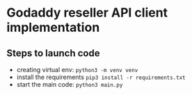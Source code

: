 # Godaddy reseller API client implementation
## Steps to launch code
- creating virtual env: ```python3 -m venv venv```
- install the requirements ```pip3 install -r requirements.txt```
- start the main code: ```python3 main.py```